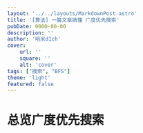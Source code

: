 ```yaml
---
layout: '../../layouts/MarkdownPost.astro'
title: '[算法] 一篇文章搞懂 广度优先搜索'
pubDate: 0000-00-00
description: ''
author: '哈米d1ch'
cover:
    url: ''
    square: ''
    alt: 'cover'
tags: ["搜索", "BFS"]
theme: 'light'
featured: false
---
```


# 总览广度优先搜索
